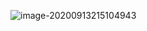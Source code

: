![image-20200913215104943](C:\Users\jasonlam0412\AppData\Roaming\Typora\typora-user-images\image-20200913215104943.png)